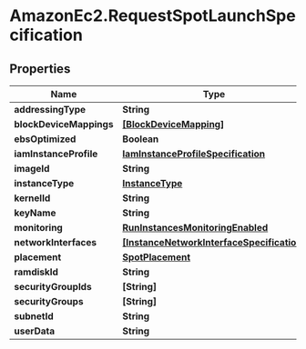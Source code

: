 # AmazonEc2.RequestSpotLaunchSpecification

## Properties

Name | Type | Description | Notes
------------ | ------------- | ------------- | -------------
**addressingType** | **String** |  | [optional] 
**blockDeviceMappings** | [**[BlockDeviceMapping]**](BlockDeviceMapping.md) |  | [optional] 
**ebsOptimized** | **Boolean** |  | [optional] 
**iamInstanceProfile** | [**IamInstanceProfileSpecification**](IamInstanceProfileSpecification.md) |  | [optional] 
**imageId** | **String** |  | [optional] 
**instanceType** | [**InstanceType**](InstanceType.md) |  | [optional] 
**kernelId** | **String** |  | [optional] 
**keyName** | **String** |  | [optional] 
**monitoring** | [**RunInstancesMonitoringEnabled**](RunInstancesMonitoringEnabled.md) |  | [optional] 
**networkInterfaces** | [**[InstanceNetworkInterfaceSpecification]**](InstanceNetworkInterfaceSpecification.md) |  | [optional] 
**placement** | [**SpotPlacement**](SpotPlacement.md) |  | [optional] 
**ramdiskId** | **String** |  | [optional] 
**securityGroupIds** | **[String]** |  | [optional] 
**securityGroups** | **[String]** |  | [optional] 
**subnetId** | **String** |  | [optional] 
**userData** | **String** |  | [optional] 


